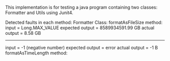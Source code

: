 This implementation is for testing a java program containing two classes: Formatter and Utils using Junit4.

Detected faults in each method:
Formatter Class:
formatAsFileSize method:
input = Long.MAX_VALUE
expected output = 8589934591.99 GB
actual output = 8.58 GB

---------------

input = -1 (negative number) 
expected output = error
actual output = -1 B
formatAsTimeLength method:
